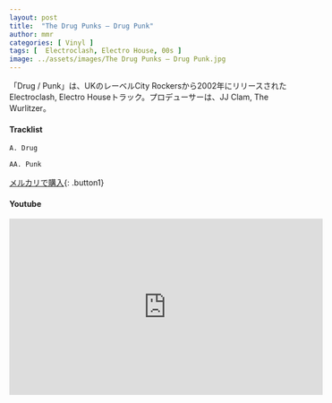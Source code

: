 ```yaml
---
layout: post
title:  "The Drug Punks – Drug Punk"
author: mmr
categories: [ Vinyl ]
tags: [  Electroclash, Electro House, 00s ]
image: ../assets/images/The Drug Punks – Drug Punk.jpg
---
```


「Drug / Punk」は、UKのレーベルCity Rockersから2002年にリリースされたElectroclash, Electro Houseトラック。プロデューサーは、JJ Clam, The Wurlitzer。


#### Tracklist
```md
A. Drug

AA. Punk
```

[メルカリで購入](https://jp.mercari.com/item/m55164927477?afid=6142608987){: .button1}

#### Youtube
<iframe width="560" height="315" src="https://www.youtube.com/embed/lxyTLrqExWI?si=6EmcK7LMSC8HE6KN" title="YouTube video player" frameborder="0" allow="accelerometer; autoplay; clipboard-write; encrypted-media; gyroscope; picture-in-picture; web-share" referrerpolicy="strict-origin-when-cross-origin" allowfullscreen></iframe>